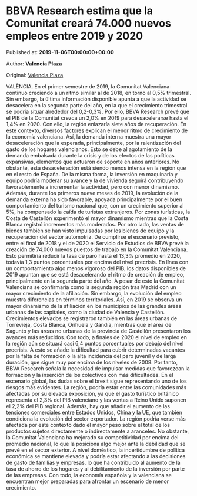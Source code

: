 
# BBVA Research estima que la Comunitat creará 74.000 nuevos empleos entre 2019 y 2020

Published at: **2019-11-06T00:00:00+00:00**

Author: **Valencia Plaza**

Original: [Valencia Plaza](https://valenciaplaza.com/bbva-research-estima-que-la-comunitat-creara-74000-nuevos-empleos-entre-2019-y-2020)

VALÈNCIA. En el primer semestre de 2019, la Comunitat Valenciana continuó creciendo a un ritmo similar al de 2018, en torno al 0,5% trimestral. Sin embargo, la última información disponible apunta a que la actividad se desacelera en la segunda parte del año, en la que el crecimiento trimestral se podría situar alrededor del 0,2-0,3%. Por ello, BBVA Research prevé que el PIB de la Comunitat crezca un 2,0% en 2019 para desacelerarse hasta el 1,4% en 2020. Con ello, la región enlazaría siete años de recuperación.
En este contexto, diversos factores explican el menor ritmo de crecimiento de la economía valenciana. Así, la demanda interna muestra una mayor desaceleración que la esperada, principalmente, por la ralentización del gasto de los hogares valencianos. Esto se debe al agotamiento de la demanda embalsada durante la crisis y de los efectos de las políticas expansivas, elementos que actuaron de soporte en años anteriores. No obstante, esta desaceleración está siendo menos intensa en la región que en el resto de España. De la misma forma, la inversión en maquinaria y equipo podría moderar su avance y la de vivienda seguirá contribuyendo favorablemente a incrementar la actividad, pero con menor dinamismo.
Además, durante los primeros nueve meses de 2019, la evolución de la demanda externa ha sido favorable, apoyada principalmente por el buen comportamiento del turismo nacional que, con un crecimiento superior al 5%, ha compensado la caída de turistas extranjeros. Por zonas turísticas, la Costa de Castellón experimentó el mayor dinamismo mientras que la Costa Blanca registró incrementos más moderados. Por otro lado, las ventas de bienes también se han visto impulsadas por los bienes de equipo y la recuperación del sector automotriz.
De cumplirse el escenario previsto, entre el final de 2018 y el de 2020 el Servicio de Estudios de BBVA prevé la creación de 74.000 nuevos puestos de trabajo en la Comunitat Valenciana. Esto permitiría reducir la tasa de paro hasta el 13,3% promedio en 2020, todavía 1,3 puntos porcentuales por encima del nivel precrisis.
En línea con un comportamiento algo menos vigoroso del PIB, los datos disponibles de 2019 apuntan que se está desacelerando el ritmo de creación de empleo, principalmente en la segunda parte del año. A pesar de esto la Comunitat Valenciana se confirmaría como la segunda región tras Madrid con un mayor crecimiento de la afiliación.
Sin embargo, la evolución del empleo muestra diferencias en términos territoriales. Así, en 2019 se observa un mayor dinamismo de la afiliación en los municipios de las grandes áreas urbanas de las capitales, como la ciudad de Valencia y Castellón. Crecimientos elevados se registraron también en las áreas urbanas de Torrevieja, Costa Blanca, Orihuela y Gandía, mientras que el área de Sagunto y las áreas no urbanas de la provincia de Castellón presentaron los avances más reducidos. Con todo, a finales de 2020 el nivel de empleo en la región aún se situará casi 6,4 puntos porcentuales por debajo del nivel precrisis.
A esto se añade la dificultad para cubrir determinadas vacantes por la falta de formación o la alta incidencia del paro juvenil y de larga duración, que sigue muy por encima de los niveles de 2008. Por tanto, BBVA Research señala la necesidad de impulsar medidas que favorezcan la formación y la inserción de los colectivos con más dificultades.
En el escenario global, las dudas sobre el brexit sigue representando uno de los riesgos más evidentes. La región, podría estar entre las comunidades más afectadas por su elevada exposición, ya que el gasto turístico británico representa el 2,3% del PIB valenciano y las ventas a Reino Unido suponen el 2,2% del PIB regional.
Además, hay que añadir el aumento de las tensiones comerciales entre Estados Unidos, China y la UE, que también condiciona la evolución del sector exportador. La región podría verse más afectada por este contexto dado el mayor peso sobre el total de los productos sujetos directamente o indirectamente a aranceles. No obstante, la Comunitat Valenciana ha mejorado su competitividad por encima del promedio nacional, lo que la posiciona algo mejor ante la debilidad que se prevé en el sector exterior.
A nivel doméstico, la incertidumbre de política económica se mantiene elevada y podría estar afectando a las decisiones de gasto de familias y empresas, lo que ha contribuido al aumento de la tasa de ahorro de los hogares y al debilitamiento de la inversión por parte de las empresas.
Con todo, la economía española y la valenciana se encuentran mejor preparadas para afrontar un escenario de menor crecimiento.
